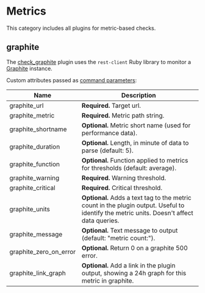 # Metrics <a id="metrics"></a>

This category includes all plugins for metric-based checks.

## graphite <a id="graphite"></a>

The [check_graphite](https://github.com/obfuscurity/nagios-scripts) plugin
uses the `rest-client` Ruby library to monitor a [Graphite](https://graphiteapp.org) instance.

Custom attributes passed as [command parameters](03-monitoring-basics.md#command-passing-parameters):

Name                   | Description
-----------------------|------------
graphite_url           | **Required.** Target url.
graphite_metric        | **Required.** Metric path string.
graphite_shortname     | **Optional.** Metric short name (used for performance data).
graphite_duration      | **Optional.** Length, in minute of data to parse (default: 5).
graphite_function      | **Optional.** Function applied to metrics for thresholds (default: average).
graphite_warning       | **Required.** Warning threshold.
graphite_critical      | **Required.** Critical threshold.
graphite_units         | **Optional.** Adds a text tag to the metric count in the plugin output. Useful to identify the metric units. Doesn't affect data queries.
graphite_message       | **Optional.** Text message to output (default: "metric count:").
graphite_zero_on_error | **Optional.** Return 0 on a graphite 500 error.
graphite_link_graph    | **Optional.** Add a link in the plugin output, showing a 24h graph for this metric in graphite.
